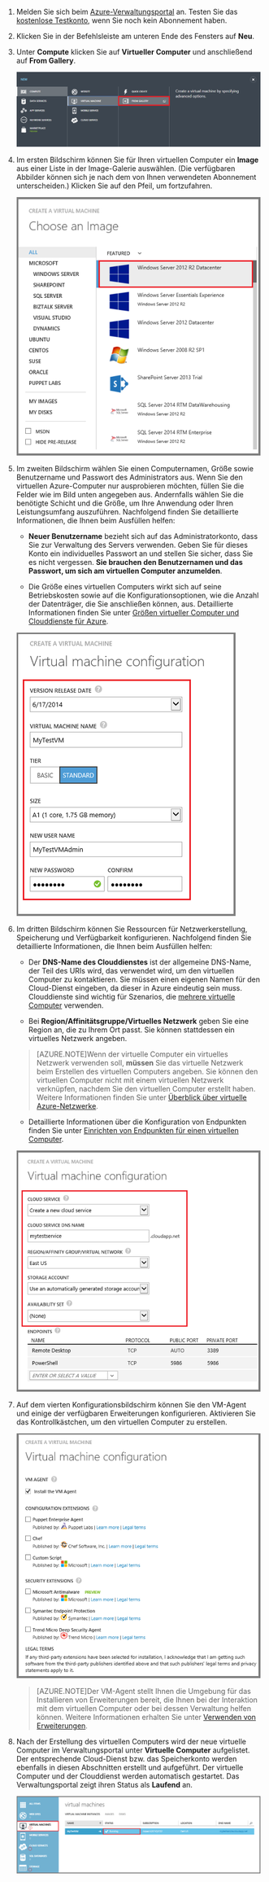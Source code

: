 1. Melden Sie sich beim [Azure-Verwaltungsportal](http://manage.windowsazure.com) an. Testen Sie das [kostenlose Testkonto](http://azure.microsoft.com/pricing/free-trial/), wenn Sie noch kein Abonnement haben.

2. Klicken Sie in der Befehlsleiste am unteren Ende des Fensters auf **Neu**.

3. Unter **Compute** klicken Sie auf **Virtueller Computer** und anschließend auf **From Gallery**.

	![Navigieren Sie auf der Befehlsleiste zu „Aus Katalog“.](./media/virtual-machines-create-WindowsVM/fromgallery.png)

4. Im ersten Bildschirm können Sie für Ihren virtuellen Computer ein **Image** aus einer Liste in der Image-Galerie auswählen. (Die verfügbaren Abbilder können sich je nach dem von Ihnen verwendeten Abonnement unterscheiden.) Klicken Sie auf den Pfeil, um fortzufahren.

	![Wählen Sie ein Image aus](./media/virtual-machines-create-WindowsVM/chooseimage.png)

5. Im zweiten Bildschirm wählen Sie einen Computernamen, Größe sowie Benutzername und Passwort des Administrators aus. Wenn Sie den virtuellen Azure-Computer nur ausprobieren möchten, füllen Sie die Felder wie im Bild unten angegeben aus. Andernfalls wählen Sie die benötigte Schicht und die Größe, um Ihre Anwendung oder Ihren Leistungsumfang auszuführen. Nachfolgend finden Sie detaillierte Informationen, die Ihnen beim Ausfüllen helfen:

	- **Neuer Benutzername** bezieht sich auf das Administratorkonto, dass Sie zur Verwaltung des Servers verwenden. Geben Sie für dieses Konto ein individuelles Passwort an und stellen Sie sicher, dass Sie es nicht vergessen. **Sie brauchen den Benutzernamen und das Passwort, um sich am virtuellen Computer anzumelden**.

	- Die Größe eines virtuellen Computers wirkt sich auf seine Betriebskosten sowie auf die Konfigurationsoptionen, wie die Anzahl der Datenträger, die Sie anschließen können, aus. Detaillierte Informationen finden Sie unter [Größen virtueller Computer und Clouddienste für Azure](http://go.microsoft.com/fwlink/p/?LinkId=466520).

	![Konfigurieren Sie die Eigenschaften des virtuellen Computers.](./media/virtual-machines-create-WindowsVM/vmconfiguration.png)



6. Im dritten Bildschirm können Sie Ressourcen für Netzwerkerstellung, Speicherung und Verfügbarkeit konfigurieren. Nachfolgend finden Sie detaillierte Informationen, die Ihnen beim Ausfüllen helfen:


	- Der **DNS-Name des Clouddienstes** ist der allgemeine DNS-Name, der Teil des URIs wird, das verwendet wird, um den virtuellen Computer zu kontaktieren. Sie müssen einen eigenen Namen für den Cloud-Dienst eingeben, da dieser in Azure eindeutig sein muss. Clouddienste sind wichtig für Szenarios, die [mehrere virtuelle Computer](../articles/cloud-services-connect-virtual-machine.md) verwenden.

	- Bei **Region/Affinitätsgruppe/Virtuelles Netzwerk** geben Sie eine Region an, die zu Ihrem Ort passt. Sie können stattdessen ein virtuelles Netzwerk angeben.

	>[AZURE.NOTE]Wenn der virtuelle Computer ein virtuelles Netzwerk verwenden soll, **müssen** Sie das virtuelle Netzwerk beim Erstellen des virtuellen Computers angeben. Sie können den virtuellen Computer nicht mit einem virtuellen Netzwerk verknüpfen, nachdem Sie den virtuellen Computer erstellt haben. Weitere Informationen finden Sie unter [Überblick über virtuelle Azure-Netzwerke](http://go.microsoft.com/fwlink/p/?LinkID=294063).

	- Detaillierte Informationen über die Konfiguration von Endpunkten finden Sie unter [Einrichten von Endpunkten für einen virtuellen Computer](../articles/virtual-machines-set-up-endpoints-classic-portal.md).

	![Konfigurieren Sie die verbundenen Ressourcen des virtuellen Computers.](./media/virtual-machines-create-WindowsVM/resourceconfiguration.png)

7. Auf dem vierten Konfigurationsbildschirm können Sie den VM-Agent und einige der verfügbaren Erweiterungen konfigurieren. Aktivieren Sie das Kontrollkästchen, um den virtuellen Computer zu erstellen.


	![Konfigurieren Sie den VM-Agent und die Erweiterungen für den virtuellen Computer.](./media/virtual-machines-create-WindowsVM/agent-and-extensions.png)

	>[AZURE.NOTE]Der VM-Agent stellt Ihnen die Umgebung für das Installieren von Erweiterungen bereit, die Ihnen bei der Interaktion mit dem virtuellen Computer oder bei dessen Verwaltung helfen können. Weitere Informationen erhalten Sie unter [Verwenden von Erweiterungen](http://go.microsoft.com/FWLink/p/?LinkID=390493).

8. Nach der Erstellung des virtuellen Computers wird der neue virtuelle Computer im Verwaltungsportal unter **Virtuelle Computer** aufgelistet. Der entsprechende Cloud-Dienst bzw. das Speicherkonto werden ebenfalls in diesen Abschnitten erstellt und aufgeführt. Der virtuelle Computer und der Clouddienst werden automatisch gestartet. Das Verwaltungsportal zeigt ihren Status als **Laufend** an.

	![Konfigurieren Sie den VM-Agent und die Endpunkte des virtuellen Computers.](./media/virtual-machines-create-WindowsVM/vmcreated.png)

<!---HONumber=58-->
